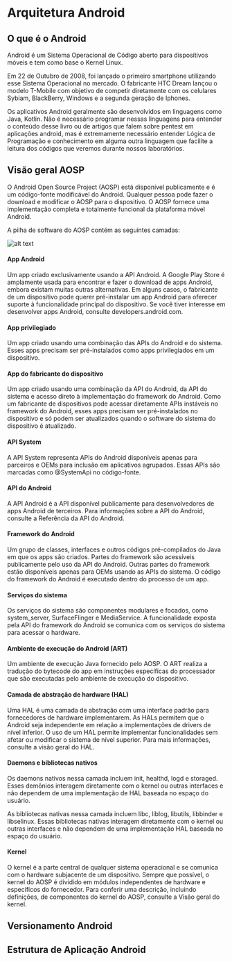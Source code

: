# Arquitetura Android

## O que é o Android

Android é um Sistema Operacional de Código aberto para dispositivos móveis e tem como base o Kernel Linux.

Em 22 de Outubro de 2008, foi lançado o primeiro smartphone utilizando esse Sistema Operacional no mercado. O fabricante  HTC Dream lançou o modelo T-Mobile com objetivo de competir diretamente com os celulares Sybiam, BlackBerry, Windows e a segunda geração de Iphones.

Os aplicativos Android geralmente são desenvolvidos em linguagens como Java, Kotlin. Não é necessário programar nessas linguagens para entender o conteúdo desse livro ou de artigos que falem sobre pentest em aplicações android, mas é extremamente necessário entender Lógica de Programação e conhecimento em alguma outra linguagem que facilite a leitura dos códigos que veremos durante nossos laboratórios.

## Visão geral AOSP

O Android Open Source Project (AOSP) está disponível publicamente e é um código-fonte modificável do Android. Qualquer pessoa pode fazer o download e modificar o AOSP para o dispositivo. O AOSP fornece uma implementação completa e totalmente funcional da plataforma móvel Android.

A pilha de software do AOSP contém as seguintes camadas:

![alt text](https://source.android.com/static/images/android-stack.svg?hl=pt-br)


#### App Android
Um app criado exclusivamente usando a API Android. A Google Play Store é amplamente usada para encontrar e fazer o download de apps Android, embora existam muitas outras alternativas. Em alguns casos, o fabricante de um dispositivo pode querer pré-instalar um app Android para oferecer suporte à funcionalidade principal do dispositivo. Se você tiver interesse em desenvolver apps Android, consulte developers.android.com.

#### App privilegiado
Um app criado usando uma combinação das APIs do Android e do sistema. Esses apps precisam ser pré-instalados como apps privilegiados em um dispositivo.

#### App do fabricante do dispositivo
Um app criado usando uma combinação da API do Android, da API do sistema e acesso direto à implementação do framework do Android. Como um fabricante de dispositivos pode acessar diretamente APIs instáveis no framework do Android, esses apps precisam ser pré-instalados no dispositivo e só podem ser atualizados quando o software do sistema do dispositivo é atualizado.

#### API System
A API System representa APIs do Android disponíveis apenas para parceiros e OEMs para inclusão em aplicativos agrupados. Essas APIs são marcadas como @SystemApi no código-fonte.

#### API do Android
A API Android é a API disponível publicamente para desenvolvedores de apps Android de terceiros. Para informações sobre a API do Android, consulte a Referência da API do Android.

#### Framework do Android
Um grupo de classes, interfaces e outros códigos pré-compilados do Java em que os apps são criados. Partes do framework são acessíveis publicamente pelo uso da API do Android. Outras partes do framework estão disponíveis apenas para OEMs usando as APIs do sistema. O código do framework do Android é executado dentro do processo de um app.

#### Serviços do sistema
Os serviços do sistema são componentes modulares e focados, como system_server, SurfaceFlinger e MediaService. A funcionalidade exposta pela API do framework do Android se comunica com os serviços do sistema para acessar o hardware.

#### Ambiente de execução do Android (ART)
Um ambiente de execução Java fornecido pelo AOSP. O ART realiza a tradução do bytecode do app em instruções específicas do processador que são executadas pelo ambiente de execução do dispositivo.

#### Camada de abstração de hardware (HAL)
Uma HAL é uma camada de abstração com uma interface padrão para fornecedores de hardware implementarem. As HALs permitem que o Android seja independente em relação a implementações de drivers de nível inferior. O uso de um HAL permite implementar funcionalidades sem afetar ou modificar o sistema de nível superior. Para mais informações, consulte a visão geral do HAL.

#### Daemons e bibliotecas nativos
Os daemons nativos nessa camada incluem init, healthd, logd e storaged. Esses demônios interagem diretamente com o kernel ou outras interfaces e não dependem de uma implementação de HAL baseada no espaço do usuário.

As bibliotecas nativas nessa camada incluem libc, liblog, libutils, libbinder e libselinux. Essas bibliotecas nativas interagem diretamente com o kernel ou outras interfaces e não dependem de uma implementação HAL baseada no espaço do usuário.

#### Kernel
O kernel é a parte central de qualquer sistema operacional e se comunica com o hardware subjacente de um dispositivo. Sempre que possível, o kernel do AOSP é dividido em módulos independentes de hardware e específicos do fornecedor. Para conferir uma descrição, incluindo definições, de componentes do kernel do AOSP, consulte a Visão geral do kernel.

## Versionamento Android



## Estrutura de Aplicação Android

